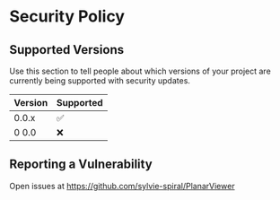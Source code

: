 # Security Policy

## Supported Versions

Use this section to tell people about which versions of your project are
currently being supported with security updates.

| Version | Supported          |
| ------- | ------------------ |
| 0.0.x   | :white_check_mark: |
| 0 0.0   | :x:                |

## Reporting a Vulnerability

Open issues at https://github.com/sylvie-spiral/PlanarViewer
